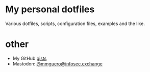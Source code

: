 # My personal dotfiles

Various dotfiles, scripts, configuration files, examples and the like.

# other

* My GitHub [gists](https://gist.github.com/mmguero)
* Mastodon: [@mmguero@infosec.exchange](https://infosec.exchange/@mmguero) 
